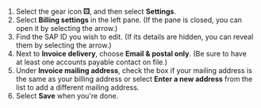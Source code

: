 1. Select the gear icon ![gear icon](../../images/BA_Icons_Gear.png), and then select **Settings**.
1. Select **Billing settings** in the left pane. (If the pane is closed, you can open it by selecting the arrow.)
1. Find the SAP ID you wish to edit. (If its details are hidden, you can reveal them by selecting the arrow.)
1. Next to **Invoice delivery**, choose **Email &amp; postal only**. (Be sure to have at least one accounts payable contact on file.)
1. Under **Invoice mailing address**, check the box if your mailing address is the same as your billing address or select **Enter a new address** from the list to add a different mailing address.
1. Select **Save** when you're done.


